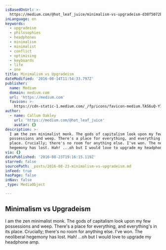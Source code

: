 ```yaml
---
isBasedOnUrl: >-
  https://medium.com/@hot_leaf_juice/minimalism-vs-upgradeism-d38f5072bc89#.dieo0but6
inLanguage: en
keywords:
  - upgradeism
  - philosophies
  - headphones
  - minimalism
  - minimalist
  - conflict
  - optimising
  - keyboards
  - life
  - one
title: Minimalism vs Upgradeism
dateModified: '2016-08-14T11:54:33.797Z'
publisher:
  name: Medium
  domain: medium.com
  url: 'https://medium.com'
  favicon: >-
    https://cdn-static-1.medium.com/_/fp/icons/favicon-medium.TAS6uQ-Y7kcKgi0xjcYHXw.ico
author:
  - name: Callum Oakley
    url: 'https://medium.com/@hot_leaf_juice'
    avatar: {}
description: >-
  I am the zen minimalist monk. The gods of capitalism look upon my few
  possessions and weep. There's a place for everything, and everything's in its
  place. Crucially; there's no room for anything else. I've won. The neoliberal
  hegemony has lost. Hah! ...oh but I would love to upgrade my headphone amp.
via: {}
datePublished: '2016-08-23T19:16:15.119Z'
starred: false
sourcePath: _posts/2016-08-23-minimalism-vs-upgradeism.md
inFeed: true
hasPage: false
inNav: false
_type: MediaObject

---
```

<article style=""><h1>Minimalism vs Upgradeism</h1><p>I am the zen minimalist monk. The gods of capitalism look upon my few possessions and weep. There's a place for everything, and everything's in its place. Crucially; there's no room for anything else. I've won. The neoliberal hegemony has lost. Hah! ...oh but I would love to upgrade my headphone amp.</p></article>